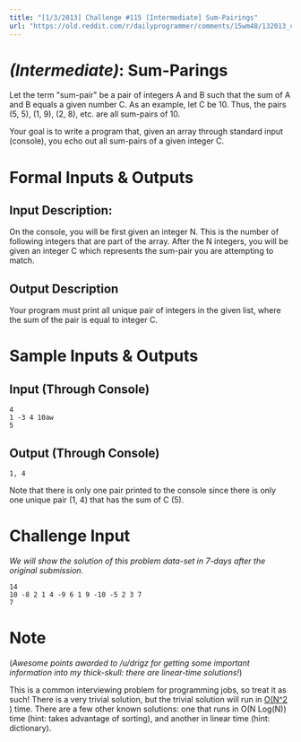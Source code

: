 ```yaml
---
title: "[1/3/2013] Challenge #115 [Intermediate] Sum-Pairings"
url: "https://old.reddit.com/r/dailyprogrammer/comments/15wm48/132013_challenge_115_intermediate_sumpairings/"
---
```


# [](#IntermediateIcon) *(Intermediate)*: Sum-Parings

Let the term "sum-pair" be a pair of integers A and B such that the sum of A and B equals a given number C. As an example, let C be 10. Thus, the pairs (5, 5), (1, 9), (2, 8), etc. are all sum-pairs of 10.

Your goal is to write a program that, given an array through standard input (console), you echo out all sum-pairs of a given integer C.

# Formal Inputs & Outputs

## Input Description:

On the console, you will be first given an integer N. This is the number of following integers that are part of the array. After the N integers, you will be given an integer C which represents the sum-pair you are attempting to match.

## Output Description

Your program must print all unique pair of integers in the given list, where the sum of the pair is equal to integer C.

# Sample Inputs & Outputs

## Input (Through Console)

    4
    1 -3 4 10aw
    5

## Output (Through Console)

    1, 4

Note that there is only one pair printed to the console since there is only one unique pair (1, 4) that has the sum of C (5).

# Challenge Input

*We will show the solution of this problem data-set in 7-days after the original submission.*

    14
    10 -8 2 1 4 -9 6 1 9 -10 -5 2 3 7
    7

# Note

(*Awesome points awarded to /u/drigz for getting some important information into my thick-skull: there are linear-time solutions!*)

This is a common interviewing problem for programming jobs, so treat it as such! There is a very trivial solution, but the trivial solution will run in [O(N^2 )](http://en.wikipedia.org/wiki/Big_O_notation) time. There are a few other known solutions: one that runs in O(N Log(N)) time (hint: takes advantage of sorting), and another in linear time (hint: dictionary).